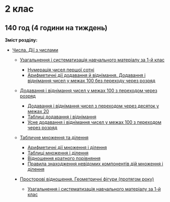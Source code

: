 # 2 клас
140 год (4 години на тиждень)
---------------------
<p><b>Зміст розділу:</b></p>
<ul type="disc">
<li><a href="http://mathmon14.ed-era.com/2/chisla_dii_iz_chislami.html">Числа. Дії з числами</a></li>
<ul type="circle">
<li><a href="http://mathmon14.ed-era.com/2/uzagalnennya__sistematizatsya_navchalnogo_materyalu.html">Узагальнення і систематизація навчального матеріалу за 1-й клас</a></li>
<ul type="square">
<li><a href="http://mathmon14.ed-era.com/2/numeratsya_chisel_pershoy_sotny.html">Нумерація чисел першої сотні</a></li>
<li><a href="http://mathmon14.ed-era.com/2/arifmetichny_dii_dodavannya_i_vydnymannya.html">Арифметичні дії додавання й віднімання. Додавання і віднімання чисел у межах 100 без переходу через розряд</a></li>
</ul>
</ul>
<ul type="circle">
<li><a href="http://mathmon14.ed-era.com/2/dodavannya__vydnmannya_chisel_u_mezhah_100.html">Додавання і віднімання чисел у межах 100 з переходом через розряд</a></li>
<ul type="square">
<li><a href="http://mathmon14.ed-era.com/2/dodavannya__vydnmannya_chisel_z_perehodom_cherez.html">Додавання і віднімання чисел з переходом через десяток у межах 20</a></li>
<li><a href="http://mathmon14.ed-era.com/2/tablitsy_dodavannya_ta_vydnymannya.html">Таблиці додавання і віднімання</a></li>
<li><a href="http://mathmon14.ed-era.com/2/usne_dodavannya__vydnymannya_chisel_u_mezhah_100_z_perehodom.html">Усне додавання і віднімання чисел у межах 100 з переходом через розряд</a></li>
</ul>
</ul>
<ul type="circle">
<li><a href="http://mathmon14.ed-era.com/2/tablichne_mnozhennya_ta_dylennya.html">Табличне множення та ділення</a></li>
<ul type="square">
<li><a href="http://mathmon14.ed-era.com/2/arifmetichny_dii_mnozhennya_ta_dylennya.html">Арифметичні дії множення і ділення</a></li>
<li><a href="http://mathmon14.ed-era.com/2/tablitsy_mnozhennya_ta_dylennya.html">Таблиці множення і ділення</a></li>
<li><a href="http://mathmon14.ed-era.com/2/vydnoshennya_kratnogo_poryvnyannya.html">Відношення кратного порівняння</a></li>
<li><a href="http://mathmon14.ed-era.com/2/pravila_znahodzhennya_nevydomih_komponentyv_diu_mnozhennya.html">Правила знаходження невідомих компонентів дій множення і ділення</a></li>
</ul>
</ul>
<ul type="disc">
<li><a href="http://mathmon14.ed-era.com/2/prostorovy_vydnoshennya_geometrichnyh_fyguri_protyagom_roku.html">Просторові відношення. Геометричні фігури (протягом року)</a></li>
<ul type="circle">
<li><a href="http://mathmon14.ed-era.com/2/uzagalnennya_ta_sistematizatsya_navchalnogo_materyalu_za_1_klas.html">Узагальнення і систематизація навчального матеріалу за 1-й клас</a></li>
</ul>
</ul>
